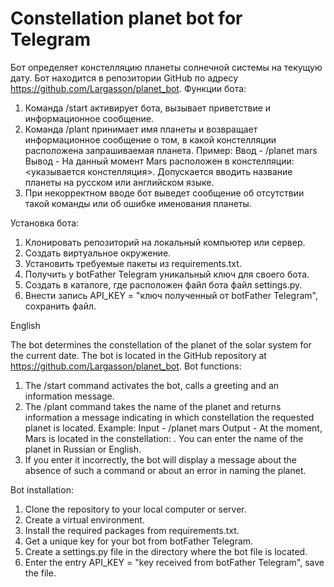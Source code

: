 Constellation planet bot for Telegram
===================================
Бот определяет констелляцию планеты солнечной системы на текущую дату.
Бот находится в репозитории GitHub по адресу https://github.com/Largasson/planet_bot.
Функции бота:

1. Команда /start активирует бота, вызывает приветствие и информационное сообщение.
2. Команда /plant <planet> принимает имя планеты и возвращает информационное
   сообщение о том, в какой констелляции расположена запрашиваемая планета. Пример:
   Ввод - /planet mars Вывод - На данный момент Mars расположен в констелляции: <указывается констелляция>.
   Допускается вводить название планеты на русском или английском языке.
3. При некорректном вводе бот выведет сообщение об отсутствии такой команды или об ошибке именования планеты.

Установка бота:

1. Клонировать репозиторий на локальный компьютер или сервер.
2. Создать виртуальное окружение.
3. Установить требуемые пакеты из requirements.txt. 
4. Получить у botFather Telegram уникальный ключ для своего бота.
5. Создать в каталоге, где расположен файл бота файл settings.py.
6. Внести запись API_KEY = "ключ полученный от botFather Telegram", сохранить файл.

English

The bot determines the constellation of the planet of the solar system for the current date.
The bot is located in the GitHub repository at https://github.com/Largasson/planet_bot. 
Bot functions:

1. The /start command activates the bot, calls a greeting and an information message.
2. The /plant <planet> command takes the name of the planet and returns information
    a message indicating in which constellation the requested planet is located. Example:
    Input - /planet mars Output - At the moment, Mars is located in the constellation: <constellation indicated>.
    You can enter the name of the planet in Russian or English.
3. If you enter it incorrectly, the bot will display a message about the absence of such a command or about an error in naming the planet.

Bot installation:

1. Clone the repository to your local computer or server.
2. Create a virtual environment.
3. Install the required packages from requirements.txt.
4. Get a unique key for your bot from botFather Telegram.
5. Create a settings.py file in the directory where the bot file is located.
6. Enter the entry API_KEY = "key received from botFather Telegram", save the file.